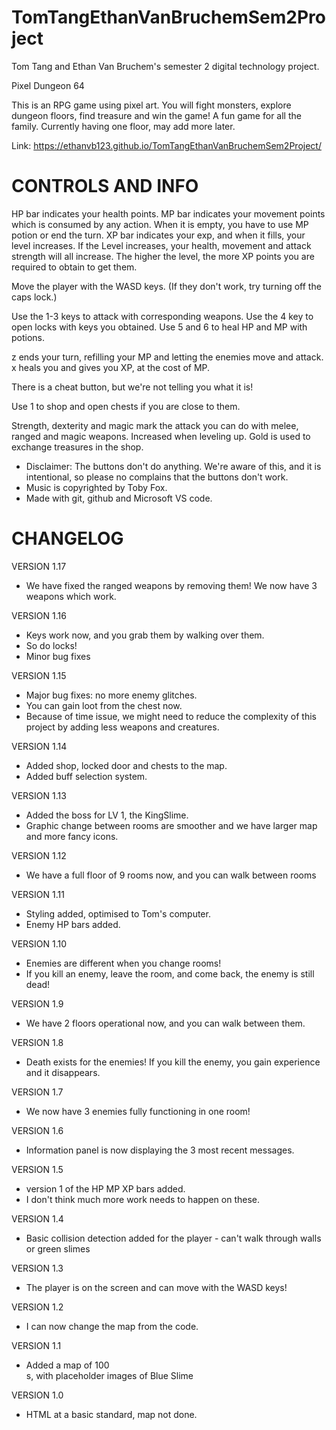 # TomTangEthanVanBruchemSem2Project
Tom Tang and Ethan Van Bruchem's semester 2 digital technology project.

Pixel Dungeon 64

This is an RPG game using pixel art. You will fight monsters, explore dungeon floors, find treasure and win the game!
A fun game for all the family.
Currently having one floor, may add more later.

Link: https://ethanvb123.github.io/TomTangEthanVanBruchemSem2Project/

# CONTROLS AND INFO
HP bar indicates your health points.
MP bar indicates your movement points which is consumed by any action. When it is empty, you have to use MP potion or end the turn.
XP bar indicates your exp, and when it fills, your level increases. 
If the Level increases, your health, movement and attack strength will all increase.
The higher the level, the more XP points you are required to obtain to get them.

Move the player with the WASD keys. (If they don't work, try turning off the caps lock.)

Use the 1-3 keys to attack with corresponding weapons.
Use the 4 key to open locks with keys you obtained.
Use 5 and 6 to heal HP and MP with potions.

z ends your turn, refilling your MP and letting the enemies move and attack.
x heals you and gives you XP, at the cost of MP.

There is a cheat button, but we're not telling you what it is!

Use 1 to shop and open chests if you are close to them.

Strength, dexterity and magic mark the attack you can do with melee, ranged and magic weapons. Increased when leveling up.
Gold is used to exchange treasures in the shop. 

* Disclaimer: The buttons don't do anything. We're aware of this, and it is intentional, so please no complains that the buttons don't work.
* Music is copyrighted by Toby Fox.
* Made with git, github and Microsoft VS code.

# CHANGELOG
VERSION 1.17
- We have fixed the ranged weapons by removing them! We now have 3 weapons which work.

VERSION 1.16
- Keys work now, and you grab them by walking over them.
- So do locks!
- Minor bug fixes

VERSION 1.15
- Major bug fixes: no more enemy glitches.
- You can gain loot from the chest now.
- Because of time issue, we might need to reduce the complexity of this project by adding less weapons and creatures.

VERSION 1.14
- Added shop, locked door and chests to the map.
- Added buff selection system. 

VERSION 1.13
- Added the boss for LV 1, the  KingSlime. 
- Graphic change between rooms are smoother and we have larger map and more fancy icons.

VERSION 1.12
- We have a full floor of 9 rooms now, and you can walk between rooms

VERSION 1.11
- Styling added, optimised to Tom's computer.
- Enemy HP bars added.

VERSION 1.10
- Enemies are different when you change rooms!
- If you kill an enemy, leave the room, and come back, the enemy is still dead!

VERSION 1.9
- We have 2 floors operational now, and you can walk between them.

VERSION 1.8
- Death exists for the enemies! If you kill the enemy, you gain experience and it disappears.

VERSION 1.7
- We now have 3 enemies fully functioning in one room!

VERSION 1.6
- Information panel is now displaying the 3 most recent messages.

VERSION 1.5
- version 1 of the HP MP XP bars added.
- I don't think much more work needs to happen on these.

VERSION 1.4
- Basic collision detection added for the player - can't walk through walls or green slimes

VERSION 1.3
- The player is on the screen and can move with the WASD keys!

VERSION 1.2
- I can now change the map from the code.

VERSION 1.1
- Added a map of 100 <div>s, with placeholder images of Blue Slime
  
VERSION 1.0
- HTML at a basic standard, map not done.
